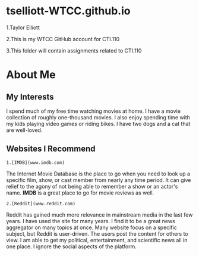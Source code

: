 # tselliott-WTCC.github.io

1.Taylor Elliott

2.This is my WTCC GitHub account for CTI.110

3.This folder will contain assignments related to CTI.110

# About Me

## My Interests  
 I spend much of my free time watching movies at home. I have a movie collection of roughly one-thousand movies.  I also enjoy spending time with my kids playing video games or riding bikes. I have two dogs and a cat that are well-loved.

## Websites I Recommend
	1.[IMDB](www.imdb.com)  
 The Internet Movie Database is the place to go when you need to look up a specific film, show, or cast member from nearly any time period. It can give relief to the agony of not being able to remember a show or an actor's name. **IMDB** is a great place to go for movie reviews as well.

	2.[Reddit](www.reddit.com)  
 Reddit has gained much more relevance in mainstream media in   the last few years. I have used the site for many years. I find it to be  a great news aggregator	on many topics at once. Many website focus on a  specific subject, but Reddit is user-driven. The users post the content   for others to view. I am able to get my political, entertainment, and  scientific news all in one place. I ignore the social aspects of the  platform.

	  